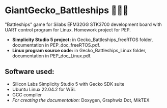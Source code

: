 # GiantGecko_Battleships 🦎🚢🔫
"Battleships" game for Silabs EFM32GG STK3700 development board with UART control program for Linux. Homework project for PEP.
- **Simplicity Studio 5 project:** in Gecko_Battleships_freeRTOS folder, documentation in PEP_doc_freeRTOS.pdf.
- **Linux program source code:** in Gecko_Battleships_Linux folder, documentation in PEP_doc_Linux.pdf.

## Software used:
- Silicon Labs Simplicity Studio 5 with Gecko SDK suite
- Ubuntu Linux 22.04.2 for WSL
- GCC compiler
- *For creating the documentation:* Doxygen, Graphwiz Dot, MikTEX 
